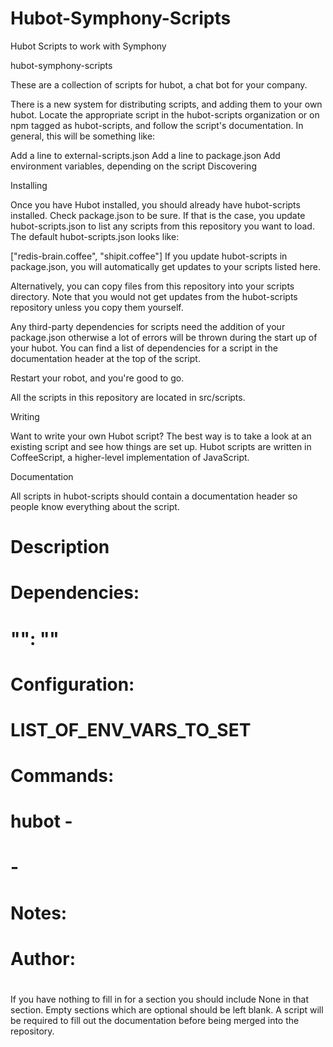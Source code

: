 # Hubot-Symphony-Scripts
Hubot Scripts to work with Symphony

hubot-symphony-scripts

These are a collection of scripts for hubot, a chat bot for your company.

There is a new system for distributing scripts, and adding them to your own hubot. Locate the appropriate script in the hubot-scripts organization or on npm tagged as hubot-scripts, and follow the script's documentation. In general, this will be something like:

Add a line to external-scripts.json
Add a line to package.json
Add environment variables, depending on the script
Discovering

Installing

Once you have Hubot installed, you should already have hubot-scripts installed. Check package.json to be sure. If that is the case, you update hubot-scripts.json to list any scripts from this repository you want to load. The default hubot-scripts.json looks like:

["redis-brain.coffee", "shipit.coffee"]
If you update hubot-scripts in package.json, you will automatically get updates to your scripts listed here.

Alternatively, you can copy files from this repository into your scripts directory. Note that you would not get updates from the hubot-scripts repository unless you copy them yourself.

Any third-party dependencies for scripts need the addition of your package.json otherwise a lot of errors will be thrown during the start up of your hubot. You can find a list of dependencies for a script in the documentation header at the top of the script.

Restart your robot, and you're good to go.

All the scripts in this repository are located in src/scripts.

Writing

Want to write your own Hubot script? The best way is to take a look at an existing script and see how things are set up. Hubot scripts are written in CoffeeScript, a higher-level implementation of JavaScript.

Documentation

All scripts in hubot-scripts should contain a documentation header so people know everything about the script.

# Description
#   <description of the scripts functionality>
#
# Dependencies:
#   "<module name>": "<module version>"
#
# Configuration:
#   LIST_OF_ENV_VARS_TO_SET
#
# Commands:
#   hubot <trigger> - <what the respond trigger does>
#   <trigger> - <what the hear trigger does>
#
# Notes:
#   <optional notes required for the script>
#
# Author:
#   <github username of the original script author>
If you have nothing to fill in for a section you should include None in that section. Empty sections which are optional should be left blank. A script will be required to fill out the documentation before being merged into the repository.
